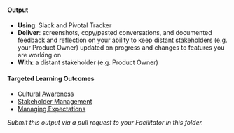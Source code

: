 #### Output
- **Using**: Slack and Pivotal Tracker
- **Deliver**: screenshots, copy/pasted conversations, and documented feedback and reflection on your ability to keep distant stakeholders (e.g. your Product Owner) updated on progress and changes to features you are working on
- **With**: a distant stakeholder (e.g. Product Owner)

#### Targeted Learning Outcomes
- [Cultural Awareness](https://github.com/andela/learningmap/tree/master/Phase-C/Entry-level%20Developer/Curriculum/06%20-%20Cultural%20Awareness)
- [Stakeholder Management](https://github.com/andela/learningmap/tree/master/Phase-C/Entry-level%20Developer/Curriculum/18%20-%20Stakeholder%20Management)
- [Managing Expectations](https://github.com/andela/learningmap/tree/master/Phase-C/Entry-level%20Developer/Curriculum/11%20-%20Managing%20Expectations)

*Submit this output via a pull request to your Facilitator in this folder.*